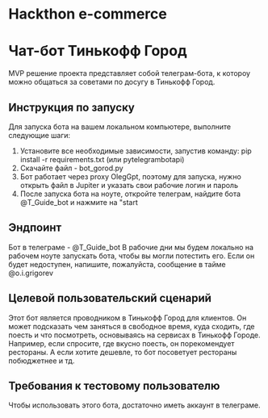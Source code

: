 # Hackthon e-commerce
# Чат-бот Тинькофф Город
MVP решение проекта представляет собой телеграм-бота, к котороу можно общаться за советами по досугу в Тинькофф Город.

## Инструкция по запуску
Для запуска бота на вашем локальном компьютере, выполните следующие шаги:
1. Установите все необходимые зависимости, запустив команду:
pip install -r requirements.txt (или pytelegrambotapi)
2. Скачайте файл - bot_gorod.py
3. Бот работает через proxy OlegGpt, поэтому для запуска, нужно открыть файл в Jupiter и указать свои рабочие логин и пароль 
4. После запуска бота на ноуте, откройте телеграм, найдите бота @T_Guide_bot и нажмите на "start

## Эндпоинт
Бот в телеграме - @T_Guide_bot
В рабочие дни мы будем локально на рабочем ноуте запускать бота, чтобы вы могли потестить его.
Если он будет недоступен, напишите, пожалуйста, сообщение в тайме @o.i.grigorev

## Целевой пользовательский сценарий
Этот бот является проводником в Тинькофф Город для клиентов. Он может подсказать чем заняться в свободное время, куда сходить, где поесть и что посмотреть, основываясь на сервисах в Тинькофф Городе. Например, если спросите, где вкусно поесть, он порекомендует рестораны. А если хотите дешевле, то бот посоветует рестораны побюджетнее и тд.

## Требования к тестовому пользователю
Чтобы использовать этого бота, достаточно иметь аккаунт в телеграме.
